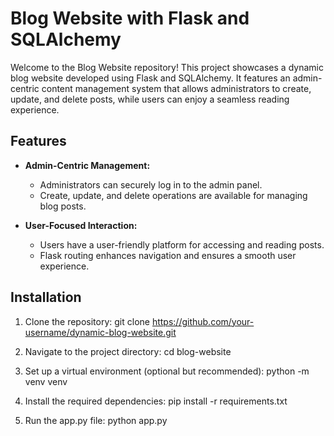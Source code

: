 # Blog Website with Flask and SQLAlchemy

Welcome to the Blog Website repository! This project showcases a dynamic blog website developed using Flask and SQLAlchemy. It features an admin-centric content management system that allows administrators to create, update, and delete posts, while users can enjoy a seamless reading experience.

## Features

- **Admin-Centric Management:**
  - Administrators can securely log in to the admin panel.
  - Create, update, and delete operations are available for managing blog posts.

- **User-Focused Interaction:**
  - Users have a user-friendly platform for accessing and reading posts.
  - Flask routing enhances navigation and ensures a smooth user experience.

## Installation

1. Clone the repository:
   git clone https://github.com/your-username/dynamic-blog-website.git

2. Navigate to the project directory:
   cd blog-website
   
3. Set up a virtual environment (optional but recommended):
   python -m venv venv

4. Install the required dependencies:
   pip install -r requirements.txt

5. Run the app.py file:
   python app.py






